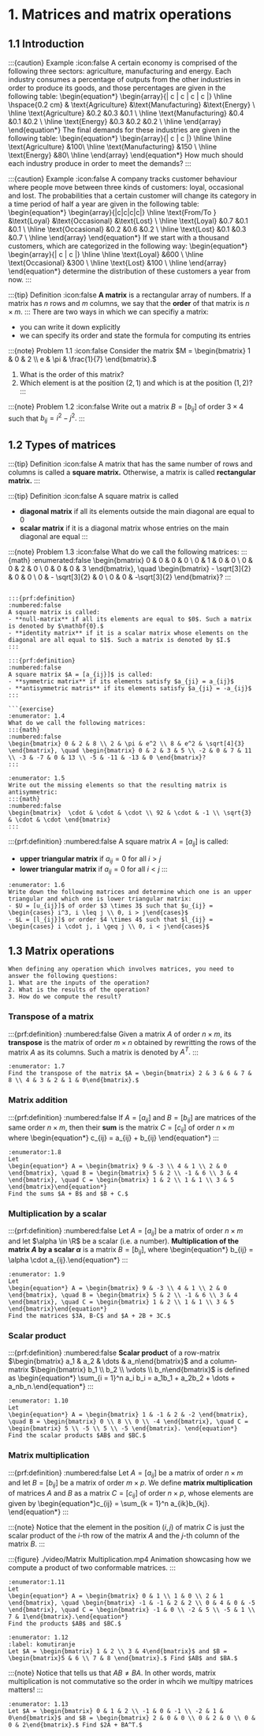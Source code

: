 # 1. Matrices and matrix operations

## 1.1 Introduction

:::{caution} Example
:icon:false
A certain economy is comprised of the following three sectors: agriculture, manufacturing and energy. Each industry consumes a percentage of outputs from the other industries in order to produce its goods, and those percentages are given in the following table:
\begin{equation*}
\begin{array}{| c | c | c | c |}
\hline
\hspace{0.2 cm} & \text{Agriculture} &\text{Manufacturing} &\text{Energy} \\
\hline
\text{Agriculture} &0.2 &0.3 &0.1 \\
\hline
\text{Manufacturing} &0.4 &0.1 &0.2 \\
\hline
\text{Energy} &0.3 &0.2 &0.2 \\
\hline
\end{array}
\end{equation*}
The final demands for these industries are given in the following table:
\begin{equation*}
\begin{array}{| c | c |}
    \hline
    \hline
    \text{Agriculture} &100\\
    \hline
    \text{Manufacturing} &150 \\
    \hline
    \text{Energy} &80\\
    \hline
    \end{array}
\end{equation*}
How much should each industry produce in order to meet the demands?
:::

:::{caution} Example
:icon:false
A company tracks customer behaviour where people move between three kinds of customers: loyal, occasional and lost. The probabilities that a certain customer will change its category in a time period of half a year are given in the following table:
\begin{equation*}
\begin{array}{|c|c|c|c|}
    \hline
    \text{From/To } &\text{Loyal} &\text{Occasional} &\text{Lost} \\
    \hline
    \text{Loyal} &0.7 &0.1 &0.1 \\
    \hline
    \text{Occasional} &0.2 &0.6 &0.2 \\
    \hline
    \text{Lost} &0.1 &0.3 &0.7 \\
    \hline
\end{array}
\end{equation*}
If we start with a thousand customers, which are categorized in the following way:
\begin{equation*}
\begin{array}{| c | c |}
    \hline
    \hline
    \text{Loyal} &600 \\
    \hline
    \text{Occasional} &300 \\
    \hline
    \text{Lost} &100 \\
    \hline
    \end{array}
\end{equation*}
determine the distribution of these customers a year from now.
:::

:::{tip} Definition
:icon:false
**A matrix** is a rectangular array of numbers. If a matrix has $n$ rows and $m$ columns, we say that the **order** of that matrix is $n \times m.$
:::
There are two ways in which we can specifiy a matrix:
- you can write it down explicitly
- we can specify its order and state the formula for computing its entries


:::{note} Problem 1.1
:icon:false
Consider the matrix $M = \begin{bmatrix} 1 & 0 & 2 \\ e & \pi & \frac{1}{7} \end{bmatrix}.$
1. What is the order of this matrix?
2. Which element is at the position $(2,1)$ and which is at the position $(1,2)$?
:::

:::{note} Problem 1.2
:icon:false
Write out a matrix $B = [b_{ij}]$ of order $3 \times 4$ such that $b_{ij} = i^2 - j^2.$
:::

## 1.2 Types of matrices
:::{tip} Definition
:icon:false
A matrix that has the same number of rows and columns is called a **square matrix.** Otherwise, a matrix is called **rectangular matrix.**
:::

:::{tip} Definition
:icon:false
A square matrix is called
- **diagonal matrix** if all its elements outside the main diagonal are equal to $0$
- **scalar matrix** if it is a diagonal matrix whose entries on the main diagonal are equal
:::

:::{note} Problem 1.3
:icon:false
What do we call the following matrices:
:::{math}
:enumerated:false
\begin{bmatrix} 0 & 0 & 0 & 0 \\ 0 & 1 & 0 & 0 \\ 0 & 0 & 2 & 0 \\ 0 & 0 & 0 & 3 \end{bmatrix}, \quad \begin{bmatrix} - \sqrt[3]{2} & 0 & 0 \\ 0 & - \sqrt[3]{2} & 0 \\ 0 & 0 & -\sqrt[3]{2} \end{bmatrix}?
:::
```

:::{prf:definition}
:numbered:false
A square matrix is called:
- **null-matrix** if all its elements are equal to $0$. Such a matrix is denoted by $\mathbf{0}.$
- **identity matrix** if it is a scalar matrix whose elements on the diagonal are all equal to $1$. Such a matrix is denoted by $I.$
:::

:::{prf:definition}
:numbered:false
A square matrix $A = [a_{ij}]$ is called:
- **symmetric matrix** if its elements satisfy $a_{ji} = a_{ij}$
- **antisymmetric matris** if its elements satisfy $a_{ji} = -a_{ij}$
:::

```{exercise}
:enumerator: 1.4
What do we call the following matrices:
:::{math}
:numbered:false
\begin{bmatrix} 0 & 2 & 8 \\ 2 & \pi & e^2 \\ 8 & e^2 & \sqrt[4]{3} \end{bmatrix}, \quad \begin{bmatrix} 0 & 2 & 3 & 5 \\ -2 & 0 & 7 & 11 \\ -3 & -7 & 0 & 13 \\ -5 & -11 & -13 & 0 \end{bmatrix}?
:::
```

```{exercise}
:enumerator: 1.5
Write out the missing elements so that the resulting matrix is antisymmetric:
:::{math}
:numbered:false
\begin{bmatrix}  \cdot & \cdot & \cdot \\ 92 & \cdot & -1 \\ \sqrt{3} & \cdot & \cdot \end{bmatrix}
:::
```

:::{prf:definition}
:numbered:false
A square matrix $A = [a_{ij}]$ is called:
- **upper triangular matrix** if $a_{ij} = 0$ for all $i > j$
- **lower triangular matrix** if $a_{ij} = 0$ for all $i < j$
:::

```{exercise}
:enumerator: 1.6
Write down the following matrices and determine which one is an upper triangular and which one is lower triangular matrix:
- $U = [u_{ij}]$ of order $3 \times 3$ such that $u_{ij} = \begin{cases} i^3, i \leq j \\ 0, i > j\end{cases}$
- $L = [l_{ij}]$ or order $4 \times 4$ such that $l_{ij} = \begin{cases} i \cdot j, i \geq j \\ 0, i < j\end{cases}$
```

## 1.3 Matrix operations
```{tip}
When defining any operation which involves matrices, you need to answer the following questions:
1. What are the inputs of the operation?
2. What is the results of the operation?
3. How do we compute the result?
```

### Transpose of a matrix

:::{prf:definition}
:numbered:false
Given a matrix $A$ of order $n \times m,$ its **transpose** is the matrix of order $m \times n$ obtained by rewritting the rows of the matrix $A$ as its columns. Such a matrix is denoted by $A^T.$
:::

```{exercise}
:enumerator: 1.7
Find the transpose of the matrix $A = \begin{bmatrix} 2 & 3 & 6 & 7 & 8 \\ 4 & 3 & 2 & 1 & 0\end{bmatrix}.$
```

### Matrix addition

:::{prf:definition}
:numbered:false
If $A = [a_{ij}]$ and $B = [b_{ij}]$ are matrices of the same order $n \times m,$ then their **sum** is the matrix $C = [c_{ij}]$ of order $n \times m$ where
\begin{equation*} c_{ij} = a_{ij} + b_{ij} \end{equation*}
:::

```{exercise}
:enumerator:1.8
Let 
\begin{equation*} A = \begin{bmatrix} 9 & -3 \\ 4 & 1 \\ 2 & 0 \end{bmatrix}, \quad B = \begin{bmatrix} 5 & 2 \\ -1 & 6 \\ 3 & 4 \end{bmatrix}, \quad C = \begin{bmatrix} 1 & 2 \\ 1 & 1 \\ 3 & 5 \end{bmatrix}\end{equation*}
Find the sums $A + B$ and $B + C.$
```

### Multiplication by a scalar
:::{prf:definition}
:numbered:false
Let $A = [a_{ij}]$ be a matrix of order $n \times m$ and let $\alpha \in \R$ be a scalar (i.e. a number). **Multiplication of the matrix $A$ by a scalar $\alpha$** is a matrix $B = [b_{ij}],$ where 
\begin{equation*} b_{ij} = \alpha \cdot a_{ij}.\end{equation*}
:::

```{exercise}
:enumerator: 1.9
Let 
\begin{equation*} A = \begin{bmatrix} 9 & -3 \\ 4 & 1 \\ 2 & 0 \end{bmatrix}, \quad B = \begin{bmatrix} 5 & 2 \\ -1 & 6 \\ 3 & 4 \end{bmatrix}, \quad C = \begin{bmatrix} 1 & 2 \\ 1 & 1 \\ 3 & 5 \end{bmatrix}\end{equation*}
Find the matrices $3A, B-C$ and $A + 2B + 3C.$
```

### Scalar product

:::{prf:definition}
:numbered:false
**Scalar product** of a row-matrix $\begin{bmatrix} a_1 & a_2 & \dots & a_n\end{bmatrix}$ and a column-matrix $\begin{bmatrix} b_1 \\ b_2 \\ \vdots \\ b_n\end{bmatrix}$ is defined as 
\begin{equation*} \sum_{i = 1}^n a_i b_i = a_1b_1 + a_2b_2 + \dots + a_nb_n.\end{equation*}
:::

```{exercise}
:enumerator: 1.10
Let 
\begin{equation*} A = \begin{bmatrix} 1 & -1 & 2 & -2 \end{bmatrix}, \quad B = \begin{bmatrix} 0 \\ 8 \\ 0 \\ -4 \end{bmatrix}, \quad C = \begin{bmatrix} 5 \\ -5 \\ 5 \\ -5 \end{bmatrix}. \end{equation*}
Find the scalar products $AB$ and $BC.$
```

### Matrix multiplication

:::{prf:definition}
:numbered:false
Let $A = [a_{ij}]$ be a matrix of order $n \times m$ and let $B = [b_{ij}]$ be a matrix of order $m \times p.$ We define **matrix multiplication** of matrices $A$ and $B$ as a matrix $C = [c_{ij}]$ of order $n \times p,$ whose elements are given by
\begin{equation*}c_{ij} = \sum_{k = 1}^n a_{ik}b_{kj}. \end{equation*}
:::

:::{note}
Notice that the element in the position $(i,j)$ of matrix $C$ is just the scalar product of the $i$-th row of the matrix $A$ and the $j$-th column of the matrix $B$.
:::

:::{figure} ./video/Matrix Multiplication.mp4
Animation showcasing how we compute a product of two conformable matrices.
:::

```{exercise}
:enumerator:1.11
Let 
\begin{equation*} A = \begin{bmatrix} 0 & 1 \\ 1 & 0 \\ 2 & 1 \end{bmatrix}, \quad \begin{bmatrix} -1 & -1 & 2 & 2 \\ 0 & 4 & 0 & -5 \end{bmatrix}, \quad C = \begin{bmatrix} -1 & 0 \\ -2 & 5 \\ -5 & 1 \\ 7 & 1\end{bmatrix}.\end{equation*}
Find the products $AB$ and $BC.$
```

```{exercise} 
:enumerator: 1.12
:label: komutiranje
Let $A = \begin{bmatrix} 1 & 2 \\ 3 & 4\end{bmatrix}$ and $B = \begin{bmatrix}5 & 6 \\ 7 & 8 \end{bmatrix}.$ Find $AB$ and $BA.$
```

:::{note}
Notice that [](#komutiranje) tells us that $AB \neq BA.$ In other words, matrix multiplication is not commutative so the order in whcih we multipy matrices matters!
:::

```{exercise}
:enumerator: 1.13
Let $A = \begin{bmatrix} 0 & 1 & 2 \\ -1 & 0 & -1 \\ -2 & 1 & 0\end{bmatrix}$ and $B = \begin{bmatrix} 2 & 0 & 0 \\ 0 & 2 & 0 \\ 0 & 0 & 2\end{bmatrix}.$ Find $2A + BA^T.$
```


